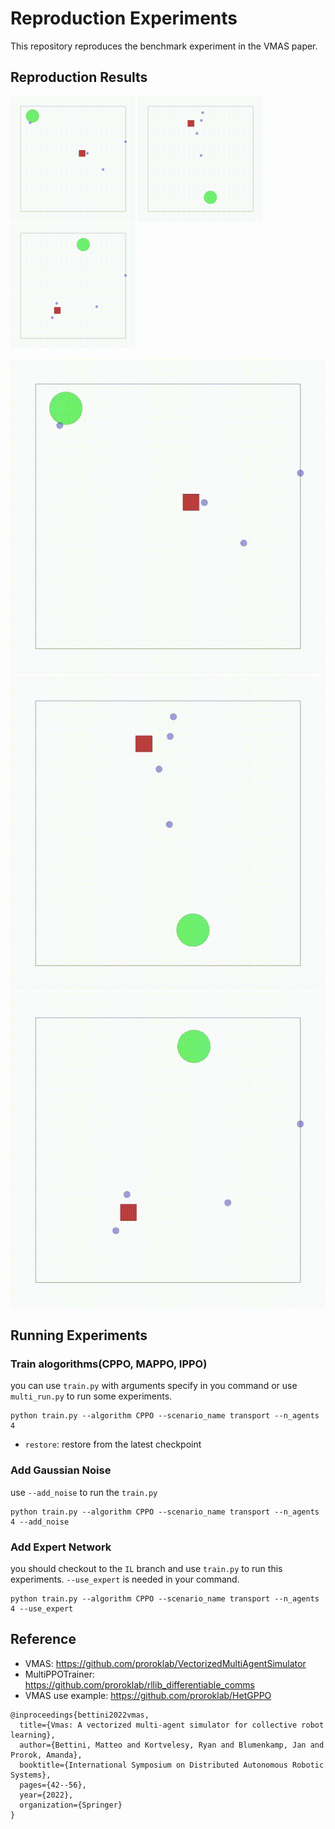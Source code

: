 # Reproduction Experiments

This repository reproduces the benchmark experiment in the VMAS paper. 

## Reproduction Results

<!-- <div style="display: inline-block; width: 30%; text-align: center;">
  <img src="imgs/CPPO.gif" width="100%" />
  <p>CPPO</p>
</div>
<div style="display: inline-block; width: 30%; text-align: center;">
  <img src="imgs/MAPPO.gif" width="100%" />
  <p>MAPPO</p>
</div>
<div style="display: inline-block; width: 30%; text-align: center;">
  <img src="imgs/IPPO.gif" width="100%" />
  <p>IPPO</p>
</div> -->

<p float="left">
  <img src="imgs/CPPO.gif" width="200" />
  <img src="imgs/MAPPO.gif" width="200" /> 
  <img src="imgs/IPPO.gif" width="200" />
</p>

![IPPO](imgs/CPPO.gif)![MAPPO](imgs/MAPPO.gif)![IPPO](imgs/IPPO.gif)

## Running Experiments
### Train alogorithms(CPPO, MAPPO, IPPO)
you can use `train.py` with arguments specify in you command or use `multi_run.py` to run some experiments. 
```shell
python train.py --algorithm CPPO --scenario_name transport --n_agents 4
```
- `restore`: restore from the latest checkpoint
### Add Gaussian Noise
use `--add_noise` to run the `train.py`
```shell
python train.py --algorithm CPPO --scenario_name transport --n_agents 4 --add_noise
```
### Add Expert Network
you should checkout to the `IL` branch and use `train.py` to run this experiments. `--use_expert` is needed in your command.
```shell
python train.py --algorithm CPPO --scenario_name transport --n_agents 4 --use_expert
```

## Reference
- VMAS: https://github.com/proroklab/VectorizedMultiAgentSimulator
- MultiPPOTrainer: https://github.com/proroklab/rllib_differentiable_comms
- VMAS use example: https://github.com/proroklab/HetGPPO

```
@inproceedings{bettini2022vmas,
  title={Vmas: A vectorized multi-agent simulator for collective robot learning},
  author={Bettini, Matteo and Kortvelesy, Ryan and Blumenkamp, Jan and Prorok, Amanda},
  booktitle={International Symposium on Distributed Autonomous Robotic Systems},
  pages={42--56},
  year={2022},
  organization={Springer}
}
```